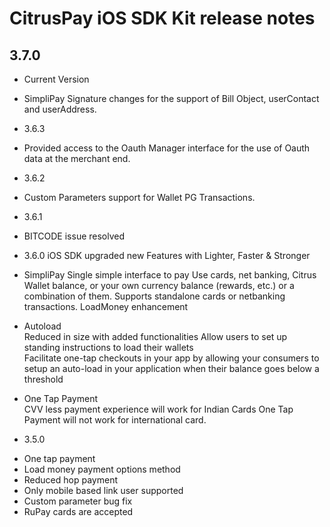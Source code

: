 CitrusPay iOS SDK Kit release notes
==============================================

3.7.0
-----

* Current Version
- SimpliPay Signature changes for the support of Bill Object, userContact and userAddress.

* 3.6.3
- Provided access to the Oauth Manager interface for the use of Oauth data at the merchant end.

* 3.6.2
- Custom Parameters support for Wallet PG Transactions.

* 3.6.1
- BITCODE issue resolved

* 3.6.0
iOS SDK upgraded new Features with Lighter, Faster & Stronger

- SimpliPay
Single simple interface to pay
Use cards, net banking, Citrus Wallet balance, or your own currency balance (rewards, etc.) or a combination of them. Supports standalone cards or netbanking transactions. 
LoadMoney enhancement

- Autoload                                   
Reduced in size with added functionalities
Allow users to set up standing instructions to load their wallets                                                                        
Facilitate one-tap checkouts in your app by allowing your consumers to setup an auto-load in your application when their balance goes below a threshold                                                                        

- One Tap Payment                           
CVV less payment experience will work for Indian Cards
One Tap Payment will not work for international card.


* 3.5.0

- One tap payment
- Load money payment options method
- Reduced hop payment
- Only mobile based link user supported
- Custom parameter bug fix
- RuPay cards are accepted
